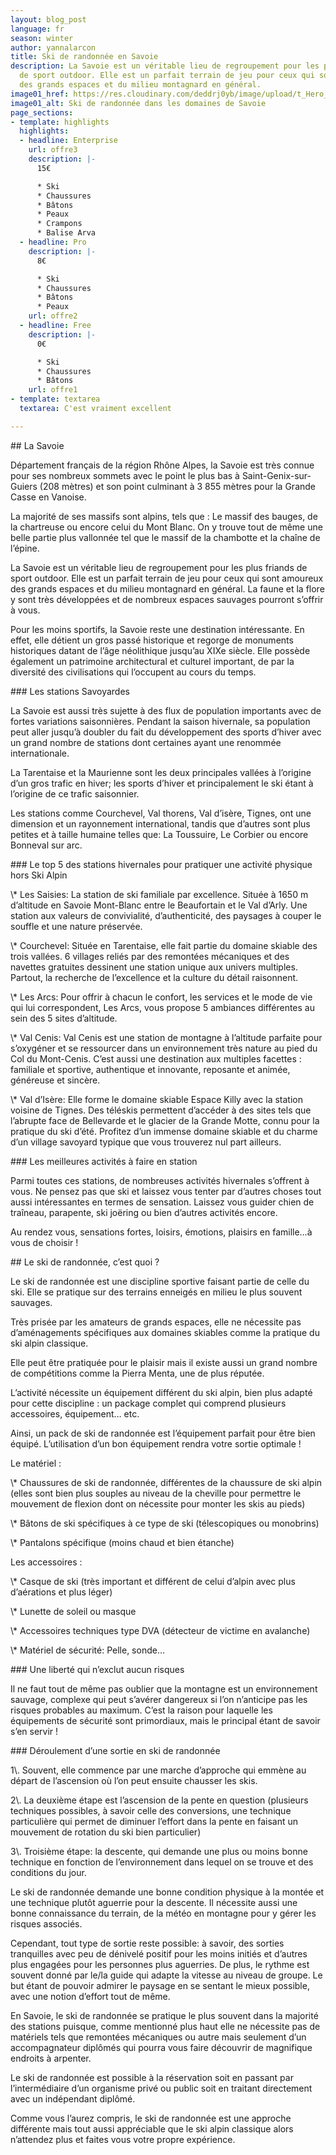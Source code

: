 ```yaml
---
layout: blog_post
language: fr
season: winter
author: yannalarcon
title: Ski de randonnée en Savoie
description: La Savoie est un véritable lieu de regroupement pour les plus friands
  de sport outdoor. Elle est un parfait terrain de jeu pour ceux qui sont amoureux
  des grands espaces et du milieu montagnard en général.
image01_href: https://res.cloudinary.com/deddrj0yb/image/upload/t_Hero_under_TopNav/v1638883533/website/winter/Randonne-montagne-seul_ahg2x8.jpg
image01_alt: Ski de randonnée dans les domaines de Savoie
page_sections:
- template: highlights
  highlights:
  - headline: Enterprise
    url: offre3
    description: |-
      15€

      * Ski
      * Chaussures
      * Bâtons
      * Peaux
      * Crampons
      * Balise Arva
  - headline: Pro
    description: |-
      8€

      * Ski
      * Chaussures
      * Bâtons
      * Peaux
    url: offre2
  - headline: Free
    description: |-
      0€

      * Ski
      * Chaussures
      * Bâtons
    url: offre1
- template: textarea
  textarea: C'est vraiment excellent

---
```

\## La Savoie

Département français de la région Rhône Alpes, la Savoie est très connue pour ses nombreux sommets avec le point le plus bas à Saint-Genix-sur-Guiers (208 mètres) et son point culminant à 3 855 mètres pour la Grande Casse en Vanoise.

La majorité de ses massifs sont alpins, tels que : Le massif des bauges, de la chartreuse ou encore celui du Mont Blanc. On y trouve tout de même une belle partie plus vallonnée tel que le massif de la chambotte et la chaîne de l’épine.

La Savoie est un véritable lieu de regroupement pour les plus friands de sport outdoor. Elle est un parfait terrain de jeu pour ceux qui sont amoureux des grands espaces et du milieu montagnard en général. La faune et la flore y sont très développées et de nombreux espaces sauvages pourront s’offrir à vous.

Pour les moins sportifs, la Savoie reste une destination intéressante. En effet, elle détient un gros passé historique et regorge de monuments historiques datant de l’âge néolithique jusqu’au XIXe siècle. Elle possède également un patrimoine architectural et culturel important, de par la diversité des civilisations qui l’occupent au cours du temps.

\### Les stations Savoyardes

La Savoie est aussi très sujette à des flux de population importants avec de fortes variations saisonnières. Pendant la saison hivernale, sa population peut aller jusqu’à doubler du fait du développement des sports d’hiver avec un grand nombre de stations dont certaines ayant une renommée internationale.

La Tarentaise et la Maurienne sont les deux principales vallées à l’origine d’un gros trafic en hiver; les sports d’hiver et principalement le ski étant à l’origine de ce trafic saisonnier.

Les stations comme Courchevel, Val thorens, Val d’isère, Tignes, ont une dimension et un rayonnement international, tandis que d’autres sont plus petites et à taille humaine telles que: La Toussuire, Le Corbier ou encore Bonneval sur arc.

\### Le top 5 des stations hivernales pour pratiquer une activité physique hors Ski Alpin

\\* Les Saisies: La station de ski familiale par excellence. Située à 1650 m d’altitude en Savoie Mont-Blanc entre le Beaufortain et le Val d’Arly. Une station aux valeurs de convivialité, d’authenticité, des paysages à couper le souffle et une nature préservée.

\\* Courchevel: Située en Tarentaise, elle fait partie du domaine skiable des trois vallées. 6 villages reliés par des remontées mécaniques et des navettes gratuites dessinent une station unique aux univers multiples. Partout, la recherche de l’excellence et la culture du détail raisonnent.

\\* Les Arcs: Pour offrir à chacun le confort, les services et le mode de vie qui lui correspondent, Les Arcs, vous propose 5 ambiances différentes au sein des 5 sites d’altitude.

\\* Val Cenis: Val Cenis est une station de montagne à l’altitude parfaite pour s’oxygéner et se ressourcer dans un environnement très nature au pied du Col du Mont-Cenis. C’est aussi une destination aux multiples facettes : familiale et sportive, authentique et innovante, reposante et animée, généreuse et sincère.

\\* Val d’Isère: Elle forme le domaine skiable Espace Killy avec la station voisine de Tignes. Des téléskis permettent d’accéder à des sites tels que l’abrupte face de Bellevarde et le glacier de la Grande Motte, connu pour la pratique du ski d’été. Profitez d’un immense domaine skiable et du charme d’un village savoyard typique que vous trouverez nul part ailleurs.

\### Les meilleures activités à faire en station

Parmi toutes ces stations, de nombreuses activités hivernales s’offrent à vous. Ne pensez pas que ski et laissez vous tenter par d’autres choses tout aussi intéressantes en termes de sensation. Laissez vous guider chien de traîneau, parapente, ski joëring ou bien d’autres activités encore.  

Au rendez vous, sensations fortes, loisirs, émotions, plaisirs en famille…à vous de choisir !

\## Le ski de randonnée, c’est quoi ?

Le ski de randonnée est une discipline sportive faisant partie de celle du ski. Elle se pratique sur des terrains enneigés en milieu le plus souvent sauvages.  

Très prisée par les amateurs de grands espaces, elle ne nécessite pas d’aménagements spécifiques aux domaines skiables comme la pratique du ski alpin classique.

Elle peut être pratiquée pour le plaisir mais il existe aussi un grand nombre de compétitions comme la Pierra Menta, une de plus réputée.

L’activité nécessite un équipement différent du ski alpin, bien plus adapté pour cette discipline : un package complet qui comprend plusieurs accessoires, équipement… etc.

Ainsi, un pack de ski de randonnée est l’équipement parfait pour être bien équipé. L’utilisation d’un bon équipement rendra votre sortie optimale !

Le matériel :  

\\* Chaussures de ski de randonnée, différentes de la chaussure de ski alpin (elles sont bien plus souples au niveau de la cheville pour permettre le mouvement de flexion dont on nécessite pour monter les skis au pieds)  

\\* Bâtons de ski spécifiques à ce type de ski (télescopiques ou monobrins)  

\\* Pantalons spécifique (moins chaud et bien étanche)  

Les accessoires :  

\\* Casque de ski (très important et différent de celui d’alpin avec plus d’aérations et plus léger)  

\\* Lunette de soleil ou masque  

\\* Accessoires techniques type DVA (détecteur de victime en avalanche)  

\\* Matériel de sécurité: Pelle, sonde…

\### Une liberté qui n’exclut aucun risques

Il ne faut tout de même pas oublier que la montagne est un environnement sauvage, complexe qui peut s’avérer dangereux si l’on n’anticipe pas les risques probables au maximum. C’est la raison pour laquelle les équipements de sécurité sont primordiaux, mais le principal étant de savoir s’en servir !

\### Déroulement d’une sortie en ski de randonnée

1\\. Souvent, elle commence par une marche d’approche qui emmène au départ de l’ascension où l’on peut ensuite chausser les skis.

2\\. La deuxième étape est l’ascension de la pente en question (plusieurs techniques possibles, à savoir celle des conversions, une technique particulière qui permet de diminuer l’effort dans la pente en faisant un mouvement de rotation du ski bien particulier)

3\\. Troisième étape: la descente, qui demande une plus ou moins bonne technique en fonction de l’environnement dans lequel on se trouve et des conditions du jour.  

Le ski de randonnée demande une bonne condition physique à la montée et une technique plutôt aguerrie pour la descente. Il nécessite aussi une bonne connaissance du terrain, de la météo en montagne pour y gérer les risques associés.

Cependant, tout type de sortie reste possible: à savoir, des sorties tranquilles avec peu de dénivelé positif pour les moins initiés et d’autres plus engagées pour les personnes plus aguerries. De plus, le rythme est souvent donné par le/la guide qui adapte la vitesse au niveau de groupe. Le but étant de pouvoir admirer le paysage en se sentant le mieux possible, avec une notion d’effort tout de même.

En Savoie, le ski de randonnée se pratique le plus souvent dans la majorité des stations puisque, comme mentionné plus haut elle ne nécessite pas de matériels tels que remontées mécaniques ou autre mais seulement d’un accompagnateur diplômés qui pourra vous faire découvrir de magnifique endroits à arpenter.

Le ski de randonnée est possible à la réservation soit en passant par l’intermédiaire d’un organisme privé ou public soit en traitant directement avec un indépendant diplômé.

Comme vous l’aurez compris, le ski de randonnée est une approche différente mais tout aussi appréciable que le ski alpin classique alors n’attendez plus et faites vous votre propre expérience.